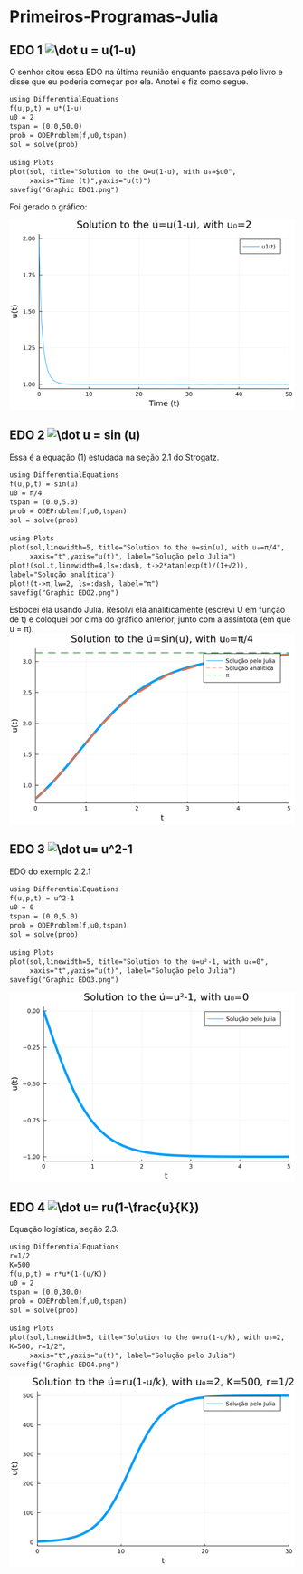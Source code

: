 # Primeiros-Programas-Julia

## EDO 1 <img src="https://latex.codecogs.com/svg.image?\dot&space;u&space;=&space;u(1-u)" title="\dot u = u(1-u)" />

O senhor citou essa EDO na última reunião enquanto passava pelo livro e disse que eu poderia começar por ela. Anotei e fiz como segue.
```
using DifferentialEquations
f(u,p,t) = u*(1-u)
u0 = 2
tspan = (0.0,50.0)
prob = ODEProblem(f,u0,tspan)
sol = solve(prob)

using Plots
plot(sol, title="Solution to the u̇=u(1-u), with u₀=$u0",
     xaxis="Time (t)",yaxis="u(t)")
savefig("Graphic EDO1.png")
```
Foi gerado o gráfico:

![Gráfico da Solução](https://github.com/joaovvflauzino/Primeiros-Programas-Julia/blob/main/Graphic%20EDO1.png)

## EDO 2 <img src="https://latex.codecogs.com/svg.image?\dot&space;u&space;=&space;sin&space;(u)" title="\dot u = sin (u)" />

Essa é a equação (1) estudada na seção 2.1 do Strogatz.
```
using DifferentialEquations
f(u,p,t) = sin(u)
u0 = π/4
tspan = (0.0,5.0)
prob = ODEProblem(f,u0,tspan)
sol = solve(prob)

using Plots
plot(sol,linewidth=5, title="Solution to the u̇=sin(u), with u₀=π/4",
     xaxis="t",yaxis="u(t)", label="Solução pelo Julia")
plot!(sol.t,linewidth=4,ls=:dash, t->2*atan(exp(t)/(1+√2)), label="Solução analítica")
plot!(t->π,lw=2, ls=:dash, label="π")
savefig("Graphic EDO2.png")

```
Esbocei ela usando Julia. Resolvi ela analiticamente (escrevi U em função de t) e coloquei por cima do gráfico anterior, junto com a assíntota (em que u = π).
![Gráfico da Solução](https://github.com/joaovvflauzino/Primeiros-Programas-Julia/blob/main/Graphic%20EDO2.png)

## EDO 3 <img src="https://latex.codecogs.com/svg.image?\dot&space;u=&space;u^2-1" title="\dot u= u^2-1" />
EDO do exemplo 2.2.1
```
using DifferentialEquations
f(u,p,t) = u^2-1
u0 = 0
tspan = (0.0,5.0)
prob = ODEProblem(f,u0,tspan)
sol = solve(prob)

using Plots
plot(sol,linewidth=5, title="Solution to the u̇=u²-1, with u₀=0",
     xaxis="t",yaxis="u(t)", label="Solução pelo Julia")
savefig("Graphic EDO3.png")
```
![Gráfico da Solução](https://github.com/joaovvflauzino/Primeiros-Programas-Julia/blob/main/Graphic%20EDO3.png)

## EDO 4 <img src="https://latex.codecogs.com/svg.image?\dot&space;u=&space;ru(1-\frac{u}{K})" title="\dot u= ru(1-\frac{u}{K})" />
Equação logística, seção 2.3.
```
using DifferentialEquations
r=1/2
K=500
f(u,p,t) = r*u*(1-(u/K))
u0 = 2
tspan = (0.0,30.0)
prob = ODEProblem(f,u0,tspan)
sol = solve(prob)

using Plots
plot(sol,linewidth=5, title="Solution to the u̇=ru(1-u/k), with u₀=2, K=500, r=1/2",
     xaxis="t",yaxis="u(t)", label="Solução pelo Julia")
savefig("Graphic EDO4.png")
```
![Gráfico da Solução](https://github.com/joaovvflauzino/Primeiros-Programas-Julia/blob/main/Graphic%20EDO4.png)
